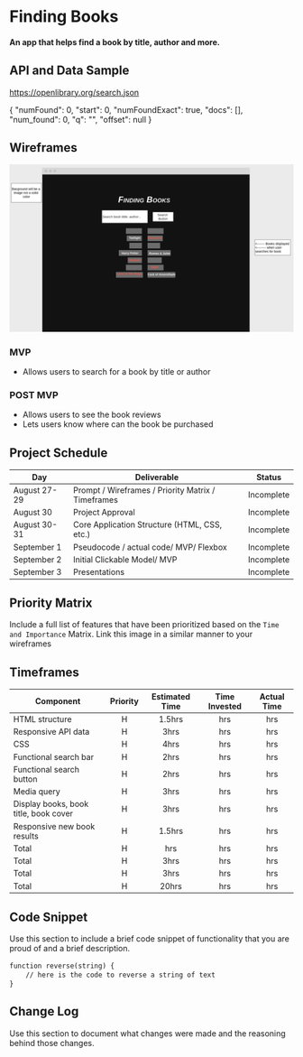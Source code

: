 # Finding Books

#### An app that helps find a book by title, author and more.

## API and Data Sample

https://openlibrary.org/search.json

{
"numFound": 0,
"start": 0,
"numFoundExact": true,
"docs": [],
"num_found": 0,
"q": "",
"offset": null
}

## Wireframes

![](images/Screen%20Shot%202021-08-28%20at%206.50.29%20PM.png)

### MVP

- Allows users to search for a book by title or author

### POST MVP

- Allows users to see the book reviews
- Lets users know where can the book be purchased

## Project Schedule

| Day          | Deliverable                                        | Status     |
| ------------ | -------------------------------------------------- | ---------- |
| August 27-29 | Prompt / Wireframes / Priority Matrix / Timeframes | Incomplete |
| August 30    | Project Approval                                   | Incomplete |
| August 30-31 | Core Application Structure (HTML, CSS, etc.)       | Incomplete |
| September 1  | Pseudocode / actual code/ MVP/ Flexbox             | Incomplete |
| September 2  | Initial Clickable Model/ MVP                       | Incomplete |
| September 3  | Presentations                                      | Incomplete |

## Priority Matrix

Include a full list of features that have been prioritized based on the `Time and Importance` Matrix. Link this image in a similar manner to your wireframes

## Timeframes

| Component                             | Priority | Estimated Time | Time Invested | Actual Time |
| ------------------------------------- | :------: | :------------: | :-----------: | :---------: |
| HTML structure                        |    H     |     1.5hrs     |      hrs      |     hrs     |
| Responsive API data                   |    H     |      3hrs      |      hrs      |     hrs     |
| CSS                                   |    H     |      4hrs      |      hrs      |     hrs     |
| Functional search bar                 |    H     |      2hrs      |      hrs      |     hrs     |
| Functional search button              |    H     |      2hrs      |      hrs      |     hrs     |
| Media query                           |    H     |      3hrs      |      hrs      |     hrs     |
| Display books, book title, book cover |    H     |      3hrs      |      hrs      |     hrs     |
| Responsive new book results           |    H     |     1.5hrs     |      hrs      |     hrs     |
| Total                                 |    H     |      hrs       |      hrs      |     hrs     |
| Total                                 |    H     |      3hrs      |      hrs      |     hrs     |
| Total                                 |    H     |      3hrs      |      hrs      |     hrs     |
| Total                                 |    H     |     20hrs      |      hrs      |     hrs     |

## Code Snippet

Use this section to include a brief code snippet of functionality that you are proud of and a brief description.

```
function reverse(string) {
	// here is the code to reverse a string of text
}
```

## Change Log

Use this section to document what changes were made and the reasoning behind those changes.

